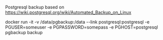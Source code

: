 Postgresql backup based on https://wiki.postgresql.org/wiki/Automated_Backup_on_Linux

docker run -it -v /data/pgbackup:/data --link postgresql:postgresql -e PGUSER=someuser -e PGPASSWORD=somepass -e PGHOST=postgresql pgbackup backup
